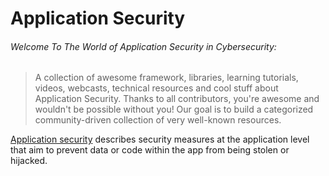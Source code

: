 # Application Security

######  Welcome To The World of Application Security in Cybersecurity:
> A collection of awesome framework, libraries, learning tutorials, videos, webcasts, technical resources and cool stuff about Application Security.
> Thanks to all contributors, you're awesome and wouldn't be possible without you! Our goal is to build a categorized community-driven collection of very well-known resources.

[Application security](https://www.vmware.com/topics/glossary/content/application-security.html) describes security measures at the application level that aim to prevent data or code within the app from being stolen or hijacked.
